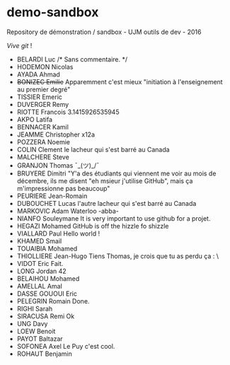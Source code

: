 ﻿# demo-sandbox
Repository de démonstration / sandbox - UJM outils de dev - 2016

_Vive git_ !

* BELARDI Luc		/* Sans commentaire. */
* HODEMON Nicolas
* AYADA Ahmad
* ~~BONIZEC Emilie~~	Apparemment c'est mieux "initiation à l'enseignement au premier degré" 
* TISSIER Emeric
* DUVERGER Remy
* RIOTTE Francois	3.1415926535945
* AKPO Latifa
* BENNACER Kamil
* JEAMME Christopher	x12a
* POZZERA Noemie
* COLIN Clement		le lacheur qui s'est barré au Canada
* MALCHERE Steve
* GRANJON Thomas        ¯\_(ツ)_/¯
* BRUYERE Dimitri	"Y'a des étudiants qui viennent me voir au mois de décembre, ils me disent "eh msieur j'utilise GitHub", mais ça m'impressionne pas beaucoup"
* PEURIERE Jean-Romain
* DUBOUCHET Lucas	l'autre lacheur qui s'est barré au Canada
* MARKOVIC Adam		Waterloo -abba-
* NIANFO Souleymane  It is very important to use github for a projet.
* HEGAZI Mohamed	GitHub is off the hizzle fo shizzle
* VIALLARD Paul       Hello world !
* KHAMED Smail
* TOUAIBIA Mohamed
* THIOLLIERE Jean-Hugo     Tiens Thomas, je crois que tu as perdu ça : \\
* VIDOT Eric            Fait.
* LONG Jordan	42
* BELAIHOU Mohamed
* AMELLAL Amal
* DASSE GOUOUI Eric
* PELEGRIN Romain	Done.
* RIGHI Sarah
* SIRACUSA Remi Ok
* UNG Davy
* LOEW Benoit
* PAYOT Baltazar
* SOFONEA Axel		Le Puy c'est cool.
* ROHAUT Benjamin
